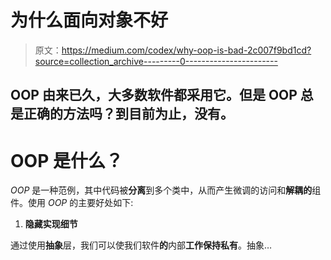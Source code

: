 # 为什么面向对象不好

> 原文：<https://medium.com/codex/why-oop-is-bad-2c007f9bd1cd?source=collection_archive---------0----------------------->

## OOP 由来已久，大多数软件都采用它。但是 OOP 总是正确的方法吗？到目前为止，没有。

# OOP 是什么？

*OOP* 是一种范例，其中代码被**分离**到多个类中，从而产生微调的访问和**解耦的**组件。使用 *OOP* 的主要好处如下:

1.  **隐藏实现细节**

通过使用**抽象**层，我们可以使我们软件**的**内部**工作保持私有**。抽象…